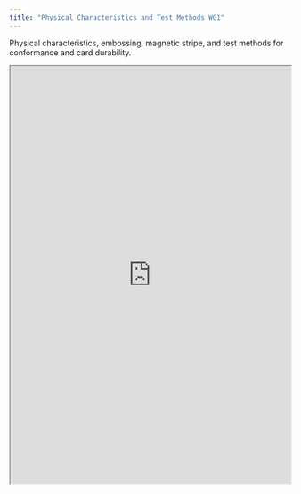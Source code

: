 ```yaml
---
title: "Physical Characteristics and Test Methods WG1"
---
```


Physical characteristics, embossing, magnetic stripe, and test methods for conformance and card durability.

<iframe height="750" width="100%" src="https://ewelton.github.io/ktest/wiki.html#Physical%20Characteristics%20and%20Test%20Methods%20WG1"></iframe>

